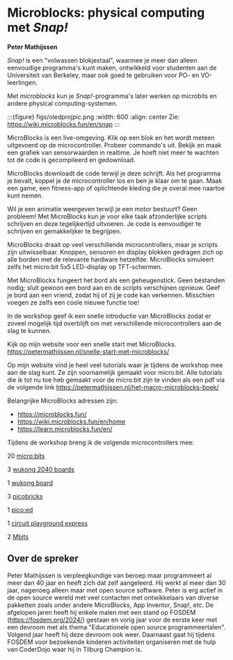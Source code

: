 # Microblocks: physical computing met *Snap!*

**Peter Mathijssen**

*Snap!* is een "volwassen blokjestaal", waarmee je meer dan alleen eenvoudige
programma's kunt maken, ontwikkeld voor studenten aan de Universiteit van
Berkeley, maar ook goed te gebruiken voor PO- en VO-leerlingen.

Met *microblocks* kun je *Snap!*-programma's later werken op microbits en andere
physical computing-systemen.

:::{figure} figs/oledprojpic.png
:width: 600
:align: center
Zie: https://wiki.microblocks.fun/en/snap
:::

MicroBlocks is een live-omgeving. Klik op een blok en het wordt meteen
uitgevoerd op de microcontroller. Probeer commando's uit. Bekijk en maak een
grafiek van sensorwaarden in realtime. Je hoeft niet meer te wachten tot de
code is gecompileerd en gedownload.

MicroBlocks downloadt de code terwijl je deze schrijft. Als het programma je
bevalt, koppel je de microcontroller los en ben je klaar om te gaan. Maak een
game, een fitness-app of oplichtende kleding die je overal mee naartoe kunt
nemen.

Wil je een animatie weergeven terwijl je een motor bestuurt? Geen probleem!
Met MicroBlocks kun je voor elke taak afzonderlijke scripts schrijven en deze
tegelijkertijd uitvoeren. Je code is eenvoudiger te schrijven en gemakkelijker
te begrijpen.

MicroBlocks draait op veel verschillende microcontrollers, maar je scripts
zijn uitwisselbaar. Knoppen, sensoren en display blokken gedragen zich op alle
borden met de relevante hardware hetzelfde. MicroBlocks simuleert zelfs het
micro:bit 5x5 LED-display op TFT-schermen.

Met MicroBlocks fungeert het bord als een geheugenstick. Geen bestanden nodig;
sluit gewoon een bord aan en de scripts verschijnen opnieuw. Geef je bord aan
een vriend, zodat hij of zij je code kan verkennen. Misschien voegen ze zelfs
een coole nieuwe functie toe!

In de workshop geef ik een snelle introductie van MicroBlocks zodat er zoveel
mogelijk tijd overblijft om met verschillende microcontrollers aan de slag te
kunnen.

Kijk op mijn website voor een snelle start met MicroBlocks.
https://petermathijssen.nl/snelle-start-met-microblocks/

Op mijn website vind je heel veel tutorials waar je tijdens de workshop mee
aan de slag kunt. Ze zijn voornamelijk gemaakt voor micro:bit. Alle tutorials
die ik tot nu toe heb gemaakt voor de micro:bit zijn te vinden als een pdf via
de volgende link https://petermathijssen.nl/het-macro-microblocks-boek/

Belangrijke MicroBlocks adressen zijn:

* https://microblocks.fun/ 
* https://wiki.microblocks.fun/en/home 
* https://learn.microblocks.fun/en/

Tijdens de workshop breng ik de volgende microcontrollers mee:

20 [micro:bits](https://microbit.org/)

3 [wukong 2040 boards](https://shop.elecfreaks.com/products/elecfreaks-wukong2040-expansion-board-adapter-for-raspberry-pi-pico?_pos=1&_sid=462ffbc7e&_ss=r)

1 [wukong board](https://shop.elecfreaks.com/products/elecfreaks-micro-bit-wukong-expansion-board-adapter?_pos=2&_sid=9dbca6765&_ss=r)

3 [picobricks](https://picobricks.com/)

1 [pico:ed](https://shop.elecfreaks.com/products/elecfreaks-pico-ed-v2?_pos=2&_sid=de32c1684&_ss=r)

1 [circuit playground express](https://www.adafruit.com/product/3333)

2 [Mbits](https://www.elecrow.com/wiki/index.php?title=Mbits)

## Over de spreker

Peter Mathijssen is verpleegkundige van beroep maar programmeert al meer dan
40 jaar en heeft zich dat zelf aangeleerd. Hij werkt al meer dan 30 jaar,
nagenoeg alleen maar met open source software. Peter is erg actief in de open
source wereld met veel contacten met ontwikkelaars van diverse pakketten zoals
onder andere MicroBlocks, App Inventor, Snap!, etc. De afgelopen jaren heeft
hij enkele malen met een stand op FOSDEM (https://fosdem.org/2024/)  gestaan
en vorig jaar voor de eerste keer met een devroom met als thema "Educationele
open source programmeertalen". Volgend jaar heeft hij deze devroom ook weer.
Daarnaast gaat hij tijdens FOSDEM voor bezoekende kinderen activiteiten
organiseren met de hulp van CoderDojo waar hij in Tilburg Champion is. 